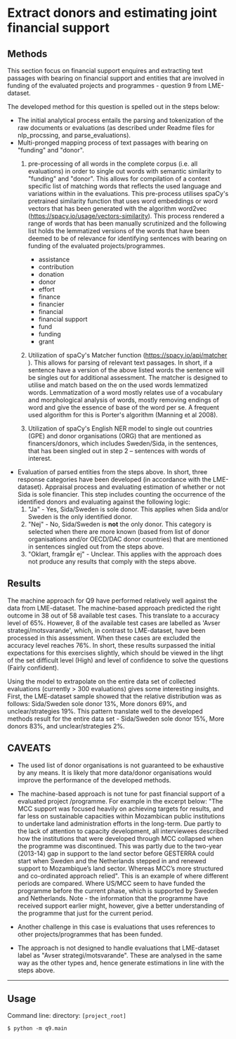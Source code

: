 # Extract donors and estimating joint financial support 

## Methods
This section focus on financial support enquires and extracting text passages with bearing on financial support and entities that are involved in funding of the evaluated projects and programmes - question 9 from LME-dataset.

The developed method for this question is spelled out in the steps below:
* The initial analytical process entails the parsing and tokenization of the raw documents or evaluations (as described under Readme files for nlp_procssing, and parse_evaluations).
* Multi-pronged mapping process of text passages with bearing on "funding" and "donor". 
    1. pre-processing of all words in the complete corpus (i.e. all evaluations) in order to single out words with semantic similarity to "funding" and "donor". This allows for compilation of a context specific list of matching words that reflects the used language and variations within in the evaluations. This pre-process utilises spaCy's pretrained similarity function that uses word embeddings or word vectors that has been generated with the algorithm word2vec (https://spacy.io/usage/vectors-similarity). This process rendered a range of words that has been manually scrutinized and the following list holds the lemmatized versions of the words that have been deemed to be of relevance for identifying sentences with bearing on funding of the evaluated projects/programmes. 
        * assistance
        * contribution
        * donation
        * donor
        * effort
        * finance
        * financier
        * financial
        * financial support
        * fund
        * funding
        * grant
    2. Utilization of spaCy's Matcher function (https://spacy.io/api/matcher ). This allows for parsing of relevant text passages. In short, if a sentence have a version of the above listed words the sentence will be singles out for additional assessment.  The matcher is designed to utilise and match based on the on the used words lemmatized words. Lemmatization of a word mostly relates use of a vocabulary and morphological analysis of words, mostly removing endings of word and give the essence of base of the word per se. A frequent used algorithm for this is Porter's algorithm (Manning et al 2008). 

    3. Utilization of spaCy's English NER model to single out countries (GPE) and donor organisations (ORG) that are mentioned as financers/donors, which includes Sweden/Sida, in the sentences, that has been singled out in step 2 – sentences with words of interest. 
* Evaluation of parsed entities from the steps above. In short, three response categories have been developed (in accordance with the LME-dataset). Appraisal process and evaluating estimation of whether or not Sida is sole financier. This step includes counting the occurrence of the identified donors and evaluating against the following logic:
    1. "Ja" - Yes, Sida/Sweden is sole donor. This applies when Sida and/or Sweden is the only identified donor. 
    2. "Nej" - No, Sida/Sweden is **not** the only donor. This category is selected when there are more known (based from list of donor organisations and/or OECD/DAC donor countries) that are mentioned in sentences singled out from the steps above. 
    3. "Oklart, framgår ej" - Unclear. This applies with the approach does not produce any results that comply with the steps above. 

## Results
The machine approach for Q9 have performed relatively well against the data from LME-dataset. The machine-based approach predicted the right outcome in 38 out of 58 available test cases. This translate to a accuracy level of 65%. However, 8 of the available test cases are labelled as 'Avser strategi/motsvarande', which, in contrast to LME-dataset, have been processed in this assessment. When these cases are excluded the accuracy level reaches 76%. In short, these results surpassed the initial expectations for this exercises slightly, which should be viewed in the lihgt of the set difficult level (High) and level of confidence to solve the questions (Fairly confident).

Using the model to extrapolate on the entire data set of collected evaluations (currently > 300 evaluations) gives some interesting insights. First, the LME-dataset sample showed that the relative distribution was as follows: Sida/Sweden sole donor 13%, More donors 69%, and unclear/strategies 19%. This pattern translate well to the developed methods result for the entire data set - Sida/Sweden sole donor 15%, More donors 83%, and unclear/strategies 2%.


## CAVEATS

* The used list of donor organisations is not guaranteed to be exhaustive by any means. It is likely that more data/donor organisations would improve the performance of the developed methods. 

* The machine-based approach is not tune for past financial support of a evaluated project /programme. For example in the excerpt below: "The MCC support was focused heavily on achieving targets for results, and far less on sustainable capacities within Mozambican public institutions to undertake land administration efforts in the long-term. Due partly to the lack of attention to capacity development, all interviewees described how the institutions that were developed through MCC collapsed when the programme was discontinued. This was partly due to the two-year (2013-14) gap in support to the land sector before GESTERRA could start when Sweden and the Netherlands stepped in and renewed support to Mozambique’s land sector. Whereas MCC’s more structured and co-ordinated approach relied". This is an example of where different periods are compared. Where US/MCC seem to have funded the programme before the current phase, which is supported by Sweden and Netherlands. Note - the information that the programme have received support earlier might, however, give a better understanding of the programme that just for the current period. 

* Another challenge in this case is evaluations that uses references to other projects/programmes that has been funded.

* The approach is not designed to handle evaluations that LME-dataset label as "Avser strategi/motsvarande". These are analysed in the same way as the other types and, hence generate estimations in line with the steps above.


---

## Usage

Command line: directory: `[project_root]`
```
$ python -m q9.main
```

